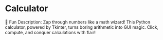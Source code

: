 # Calculator
🧮 Fun Description: Zap through numbers like a math wizard! This Python calculator, powered by Tkinter, turns boring arithmetic into GUI magic. Click, compute, and conquer calculations with flair!
